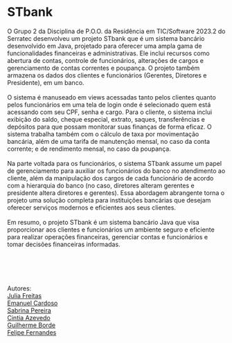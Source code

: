 # STbank
O Grupo 2 da Disciplina de P.O.O. da Residência em TIC/Software 2023.2 do Serratec desenvolveu um projeto STbank que é um sistema bancário desenvolvido em Java, projetado para oferecer uma ampla gama de funcionalidades financeiras e administrativas. Ele inclui recursos como abertura de contas, controle de funcionários, alterações de cargos e gerenciamento de contas correntes e poupança. O projeto também armazena os dados dos clientes e funcionários (Gerentes, Diretores e Presidente), em um banco.
<br/>
<br/>
O sistema é manuseado em views acessadas tanto pelos clientes quanto pelos funcionários em uma tela de login onde é selecionado quem está acessando com seu CPF, senha e cargo. Para o cliente, o sistema inclui exibição do saldo, cheque especial, extrato, saques, transferências e depósitos para que possam monitorar suas finanças de forma eficaz. O sistema trabalha também com o cálculo de taxa por movimentação bancária, além de uma tarifa de manutenção mensal, no caso da conta corrente; e de rendimento mensal, no caso da poupança. 
<br/>
<br/>
Na parte voltada para os funcionários, o sistema STbank assume um papel de gerenciamento para auxiliar os funcionários do banco no atendimento ao cliente, além da manipulação dos cargos de cada funcionário de acordo com a hierarquia do banco (no caso, diretores alteram gerentes e presidente altera diretores e gerentes). Essa abordagem abrangente torna o projeto uma solução completa para instituições bancárias que desejam oferecer serviços modernos e eficientes aos seus clientes.
<br/>
<br/>
Em resumo, o projeto STbank é um sistema bancário Java que visa proporcionar aos clientes e funcionários um ambiente seguro e eficiente para realizar operações financeiras, gerenciar contas e funcionários e tomar decisões financeiras informadas.
<br/>
<br/>
<br/>
<br/>
<br/>
<br/>
Autores:<br/>
<a href="https://github.com/JuFMacedo">Julia Freitas</a><br>
<a href="https://github.com/ecard58">Emanuel Cardoso</a><br>
<a href="https://github.com/sabrinapereiry">Sabrina Pereira</a><br>
<a href="https://github.com/Cintiaaaa">Cintia Azevedo</a><br>
<a href="https://github.com/bordeguilherme">Guilherme Borde</a><br>
<a href="hhttps://github.com/felipedfe">Felipe Fernandes</a>
